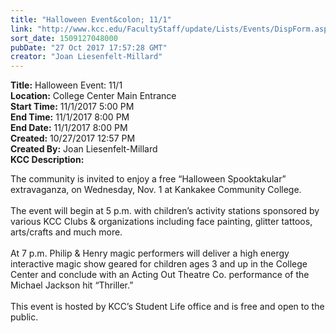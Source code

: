 ```yaml
---
title: "Halloween Event&colon; 11/1"
link: "http://www.kcc.edu/FacultyStaff/update/Lists/Events/DispForm.aspx?ID=1019"
sort_date: 1509127048000
pubDate: "27 Oct 2017 17:57:28 GMT"
creator: "Joan Liesenfelt-Millard"
---
```


<div><b>Title:</b> Halloween Event: 11/1</div>
<div><b>Location:</b> College Center Main Entrance</div>
<div><b>Start Time:</b> 11/1/2017 5:00 PM</div>
<div><b>End Time:</b> 11/1/2017 8:00 PM</div>
<div><b>End Date:</b> 11/1/2017 8:00 PM</div>
<div><b>Created:</b> 10/27/2017 12:57 PM</div>
<div><b>Created By:</b> Joan Liesenfelt-Millard</div>
<div><b>KCC Description:</b> <div class="ExternalClass8BB6361B4C25444BB7C50BF4FA07ED71"><p>​The community is invited to enjoy a free “Halloween Spooktakular” extravaganza, on Wednesday, Nov. 1 at Kankakee Community College.<br /><br />The event will begin at 5 p.m. with children’s activity stations sponsored by various KCC Clubs &amp; organizations including face painting, glitter tattoos, arts/crafts and much more.<br /><br />At 7 p.m. Philip &amp; Henry magic performers will deliver a high energy interactive magic show geared for children ages 3 and up in the College Center and conclude with an Acting Out Theatre Co. performance of the Michael Jackson hit “Thriller.”<br /><br />This event is hosted by KCC’s Student Life office and is free and open to the public.</p></div></div>
